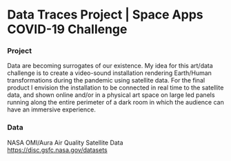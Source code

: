 # Data Traces Project | Space Apps COVID-19 Challenge

### Project

Data are becoming surrogates of our existence.  My idea for this art/data challenge is to create a video-sound installation rendering Earth/Human transformations during the pandemic using satellite data. For the final product I envision the installation to be connected in real time to the satellite data, and shown online and/or in a physical art space on large led panels running along the entire perimeter of a dark room in which the audience can have an immersive experience. 

### Data

NASA OMI/Aura Air Quality Satellite Data https://disc.gsfc.nasa.gov/datasets






